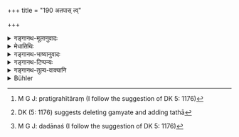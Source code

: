 +++
title = "190 अतपास् त्व्"

+++

<details><summary>गङ्गानथ-मूलानुवादः</summary>

If the twice-born person,who is without austerities and does not study the Veda, seeks for gifts, he sinks along with him into water; just like one who sinks along with the stone-raft.—(190)
</details>

<details><summary>मेधातिथिः</summary>

यस्य तपो नास्ति । **अनधीयानो** न चादीते । अध्ययनेन प्रकृता विद्वत्ता लक्ष्यते । समुदिते चैते विद्यातपसी प्रतिग्रहाधिकारनिमित्तम् । उभयगुणभ्रष्टः प्रतिग्रहे चाभिलाषी **स तेन सह मज्जत्य्** अधो गच्छति । केन सह । अन्यस्यानिर्देशाद् दातुश् च संनिधानात् तेन सहेति गम्यते । प्रतिग्रहीता तं[^२४३] प्लवम् इवात्मोत्तारणायाश्रयते । यस् त्व् ईदृशो ऽपात्रभूतः स दातारम् आत्मानम् उभाव् अप्य् अधो नयति, **यथाम्भस्य् अश्मप्लवः** । अश्ममयः प्लवः अश्मप्लवः । पारं तरति येन स प्लवो नावादिः । तत्र यथाश्मन्य् आरूढो नदीतरणार्थम् अम्भसि मज्जत्य् अश्मप्लवेन सह गम्यते । [^२४४]दाता हि ब्राह्मणाय, आददानश्[^२४५] च तादृशो ब्राह्मणः, उभाव् अपि नरकं गच्छतः ॥ ४.१९० ॥


[^२४५]:
     M G J: dadānaś (I follow the suggestion of DK 5: 1176)


[^२४४]:
     DK (5: 1176) suggests deleting gamyate and adding tathā


[^२४३]:
     M G J: pratigrahītāraṃ (I follow the suggestion of DK 5: 1176)
</details>

<details><summary>गङ्गानथ-भाष्यानुवादः</summary>

He who has not performed any austerities and who does not study the Veda:—this ‘studying’ stands for the full knowledge of the Veda, which is what has been referred to in the text. Both these qualifications combined are necessary for entitling a man to receive gifts.

He who does not possess these two qualifications, and yet hankers after gifts, ‘*sinks along with* *him*;’—with whom?—Since no other person is mentioned, and the *giver* is the person mentioned in close proximity to the present context, it follows that it is along with the giver that the receiver sinks. The giver has recourse to the Recipient, for the purpose of crossing over (to heaven); if, therefore, the recipient happen to be unqualified, he makes both himself and the giver sink into water; just as the ‘*stone-raft*,’—the raft made of stone—does in water. ‘*Raft*’ is that by which people cross rivers, such as boat and other things. One who gets on a piece of stone for crossing a river sinks into the water along with the stone-raft; in the same manner, the giver of gifts to the unqualified Brāhmaṇa, and the Brāhmaṇa receiving the gifts,—both go to hell.—(l 90).
</details>

<details><summary>गङ्गानथ-टिप्पन्यः</summary>

This verse is quoted in *Hemādri* (Dāna, p. 60).
</details>

<details><summary>गङ्गानथ-तुल्य-वाक्यानि</summary>

**(verses 4.190-191)  
**

*Yājñavalkya* (1.202).—‘A gift should never be accepted by one devoid of
learning and austerities; if he does accept it, he drags down himself as
well as the giver.’
</details>

<details><summary>Bühler</summary>

190	A Brahmana who neither performs austerities nor studies the Veda, yet delights in accepting gifts, sinks with the (donor into hell), just as (he who attempts to cross over in) a boat made of stone (is submerged) in the water.
</details>
